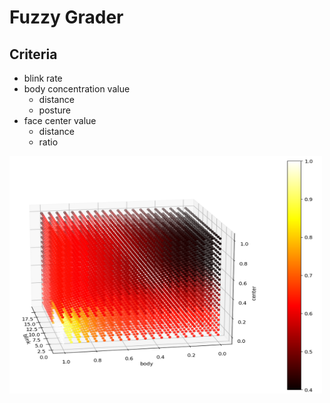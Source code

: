 # Fuzzy Grader

## Criteria

- blink rate
- body concentration value
  - distance
  - posture
- face center value
  - distance
  - ratio

<img src="./assets/fuzzy_mapping.png" alt="mapping with fuzzy logic" width=500 height=380>
